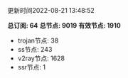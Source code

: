 更新时间2022-08-21 13:48:52

**总订阅: 64**
**总节点: 9019**
**有效节点: 1910**
- trojan节点: 38
- ss节点: 243
- v2ray节点: 1628
- ssr节点: 1
